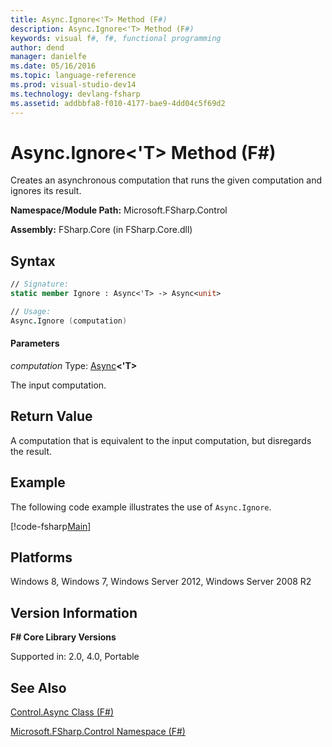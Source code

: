 ```yaml
---
title: Async.Ignore<'T> Method (F#)
description: Async.Ignore<'T> Method (F#)
keywords: visual f#, f#, functional programming
author: dend
manager: danielfe
ms.date: 05/16/2016
ms.topic: language-reference
ms.prod: visual-studio-dev14
ms.technology: devlang-fsharp
ms.assetid: addbbfa8-f010-4177-bae9-4dd04c5f69d2 
---
```


# Async.Ignore<'T> Method (F#)

Creates an asynchronous computation that runs the given computation and ignores its result.

**Namespace/Module Path:** Microsoft.FSharp.Control

**Assembly:** FSharp.Core (in FSharp.Core.dll)


## Syntax

```fsharp
// Signature:
static member Ignore : Async<'T> -> Async<unit>

// Usage:
Async.Ignore (computation)
```

#### Parameters
*computation*
Type: [Async](https://msdn.microsoft.com/library/e0b28ea2-dea5-4021-b2b9-d7d4761babde)**&lt;'T&gt;**


The input computation.

## Return Value

A computation that is equivalent to the input computation, but disregards the result.

## Example

The following code example illustrates the use of `Async.Ignore`.

[!code-fsharp[Main](snippets/fsasyncapis/snippet34.fs)]

## Platforms
Windows 8, Windows 7, Windows Server 2012, Windows Server 2008 R2


## Version Information
**F# Core Library Versions**

Supported in: 2.0, 4.0, Portable

## See Also
[Control.Async Class &#40;F&#35;&#41;](Control.Async-Class-%5BFSharp%5D.md)

[Microsoft.FSharp.Control Namespace &#40;F&#35;&#41;](Microsoft.FSharp.Control-Namespace-%5BFSharp%5D.md)